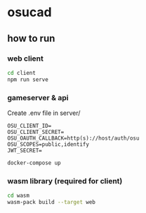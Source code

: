 # osucad

## how to run

### web client
```sh
cd client
npm run serve
```

### gameserver & api
Create .env file in server/
```
OSU_CLIENT_ID=
OSU_CLIENT_SECRET=
OSU_OAUTH_CALLBACK=http(s)://host/auth/osu
OSU_SCOPES=public,identify
JWT_SECRET=
```

```sh
docker-compose up
```

### wasm library (required for client)
```sh
cd wasm
wasm-pack build --target web
```
